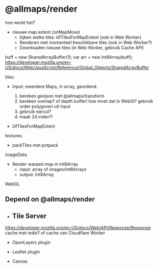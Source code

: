 # @allmaps/render

hoe werkt het?

- nieuwe map extent (onMapMove)
    - kijken welke tiles: iiifTilesForMapExtent (ook in Web Worker)
    - Renderen met momenteel beschikbare tiles (ook in Web Worker?)
    - Downloaden nieuwe tiles (in Web Worker, gebruik Cache API)


buff = new SharedArrayBuffer(1);
var   arr = new Int8Array(buff);
https://developer.mozilla.org/en-US/docs/Web/JavaScript/Reference/Global_Objects/SharedArrayBuffer

tiles:

- Input: meerdere Maps, in array, geordend.
    1. bereken geojson met @allmaps/transform
    2. bereken overlap? of depth buffer! hoe moet dat in WebGl? gebruik order polygonen uit input
    3. gebruik earcut?
    4. maak 2d index?!


- iiifTilesForMapExtent

textures:

- packTiles met potpack

imageData

- Render warped map in Int8Array
    - input: array of images/Int8Arrays
    - output: Int8Array

WebGL


## Depend on @allmaps/render

- Tile Server
  -
https://developer.mozilla.org/en-US/docs/Web/API/Response/Response
cache met redis?
of cache van Cloudflare Worker

- OpenLayers plugin

- Leaflet plugin

- Canvas